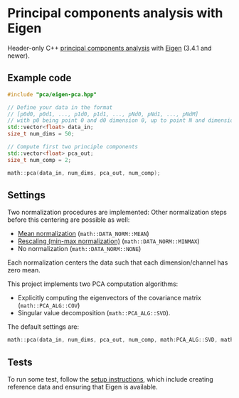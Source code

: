 # Principal components analysis with Eigen

Header-only C++ [principal components analysis](https://en.wikipedia.org/wiki/Principal_component_analysis) with [Eigen](https://gitlab.com/libeigen/eigen) (3.4.1 and newer).


## Example code

```cpp
#include "pca/eigen-pca.hpp"

// Define your data in the format
// [p0d0, p0d1, ..., p1d0, p1d1, ..., pNd0, pNd1, ..., pNdM]
// with p0 being point 0 and d0 dimension 0, up to point N and dimension M
std::vector<float> data_in;
size_t num_dims = 50;

// Compute first two principle components
std::vector<float> pca_out;
size_t num_comp = 2;

math::pca(data_in, num_dims, pca_out, num_comp);
```

## Settings
Two normalization procedures are implemented:
Other normalization steps before this centering are possible as well: 
- [Mean normalization](https://en.wikipedia.org/wiki/Feature_scaling#Mean_normalization) (`math::DATA_NORM::MEAN`) 
- [Rescaling (min-max normalization)](https://en.wikipedia.org/wiki/Feature_scaling#Rescaling_(min-max_normalization)) (`math::DATA_NORM::MINMAX`)
- No normalization (`math::DATA_NORM::NONE`)

Each normalization centers the data such that each dimension/channel has zero mean. 

This project implements two PCA computation algorithms: 
- Explicitly computing the eigenvectors of the covariance matrix (`math::PCA_ALG::COV`)
- Singular value decomposition (`math::PCA_ALG::SVD`).

The default settings are:
```cpp
math::pca(data_in, num_dims, pca_out, num_comp, math:PCA_ALG::SVD, math:DATA_NORM::MINMAX);
```

## Tests
To run some test, follow the [setup instructions](test/README.md), which include creating reference data and ensuring that Eigen is available.
